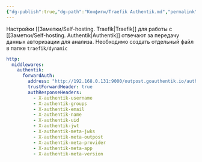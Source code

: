 ```yaml
---
{"dg-publish":true,"dg-path":"Конфиги/Traefik Authentik.md","permalink":"/konfigi/traefik-authentik/","updated":"2024-10-09T21:26:53+03:00"}
---
```


Настройки [[Заметки/Self-hosting. Traefik\|Traefik]] для работы с [[Заметки/Self-hosting. Authentik\|Authentik]] отвечают за передачу данных авторизации для анализа. Необходимо создать отдельный файл в папке `traefik/dynamic`

```yml
http:
  middlewares:
    authentik:
      forwardAuth:
        address: "http://192.168.0.131:9000/outpost.goauthentik.io/auth/traefik"
        trustForwardHeader: true
        authResponseHeaders:
          - X-authentik-username
          - X-authentik-groups
          - X-authentik-email
          - X-authentik-name
          - X-authentik-uid
          - X-authentik-jwt
          - X-authentik-meta-jwks
          - X-authentik-meta-outpost
          - X-authentik-meta-provider
          - X-authentik-meta-app
          - X-authentik-meta-version
```
